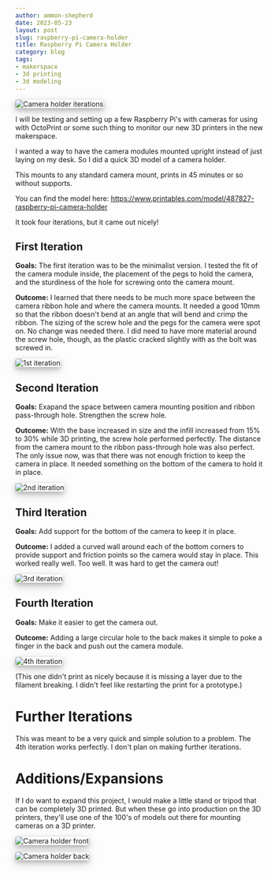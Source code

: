 ```yaml
---
author: ammon-shepherd
date: 2023-05-23
layout: post
slug: raspberry-pi-camera-holder
title: Raspberry Pi Camera Holder
category: blog
tags:
- makerspace
- 3d printing
- 3d modeling
---
```

<style>
  img {
    box-shadow: 0 4px 8px 0 rgba(0, 0, 0, 0.2), 0 6px 20px 0 rgba(0, 0, 0, 0.19);
    border-radius: 4px;
  }
  .highlight pre {
    padding-left: 8px;
  }
  a.link {
    color: #5BD7DE !important;
    text-decoration: underline !important;
  }
</style>

![Camera holder iterations](/assets/post-media/rpi-camera-holder/iterations.jpg)

I will be testing and setting up a few Raspberry Pi's with cameras for using with OctoPrint or some such thing to monitor our new 3D printers in the new makerspace.

I wanted a way to have the camera modules mounted upright instead of just laying on my desk. So I did a quick 3D model of a camera holder.

This mounts to any standard camera mount, prints in 45 minutes or so without supports.

You can find the model here: <a class="link" href="https://www.printables.com/model/487827-raspberry-pi-camera-holder">https://www.printables.com/model/487827-raspberry-pi-camera-holder</a>

It took four iterations, but it came out nicely!

## First Iteration
**Goals:** The first iteration was to be the minimalist version. I tested the fit of the camera module inside, the placement of the pegs to hold the camera, and the sturdiness of the hole for screwing onto the camera mount. 

**Outcome:** I learned that there needs to be much more space between the camera ribbon hole and where the camera mounts. It needed a good 10mm so that the ribbon doesn't bend at an angle that will bend and crimp the ribbon. The sizing of the screw hole and the pegs for the camera were spot on. No change was needed there. I did need to have more material around the screw hole, though, as the plastic cracked slightly with as the bolt was screwed in.

![1st iteration](/assets/post-media/rpi-camera-holder/1st.jpg)

## Second Iteration
**Goals:** Exapand the space between camera mounting position and ribbon pass-through hole. Strengthen the screw hole.

**Outcome:** With the base increased in size and the infill increased from 15% to 30% while 3D printing, the screw hole performed perfectly. The distance from the camera mount to the ribbon pass-through hole was also perfect. The only issue now, was that there was not enough friction to keep the camera in place. It needed something on the bottom of the camera to hold it in place.

![2nd iteration](/assets/post-media/rpi-camera-holder/2nd.jpg)

## Third Iteration
**Goals:** Add support for the bottom of the camera to keep it in place.

**Outcome:** I added a curved wall around each of the bottom corners to provide support and friction points so the camera would stay in place. This worked really well. Too well. It was hard to get the camera out!

![3rd iteration](/assets/post-media/rpi-camera-holder/3rd.jpg)

## Fourth Iteration
**Goals:** Make it easier to get the camera out.

**Outcome:** Adding a large circular hole to the back makes it simple to poke a finger in the back and push out the camera module.

![4th iteration](/assets/post-media/rpi-camera-holder/4th.jpg)

(This one didn't print as nicely because it is missing a layer due to the filament breaking. I didn't feel like restarting the print for a prototype.)


# Further Iterations
This was meant to be a very quick and simple solution to a problem. The 4th iteration works perfectly. I don't plan on making further iterations.

# Additions/Expansions
If I do want to expand this project, I would make a little stand or tripod that can be completely 3D printed. But when these go into production on the 3D printers, they'll use one of the 100's of models out there for mounting cameras on a 3D printer.

![Camera holder front](/assets/post-media/rpi-camera-holder/final_front.jpg)

![Camera holder back](/assets/post-media/rpi-camera-holder/final_back.jpg)